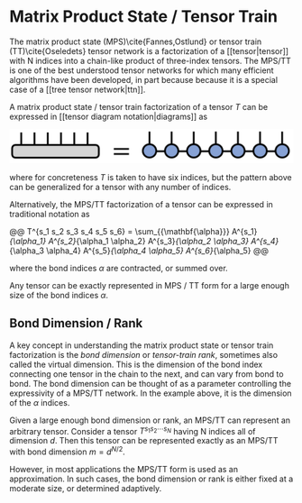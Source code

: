 
# Matrix Product State / Tensor Train

The matrix product state (MPS)\cite{Fannes,Ostlund} or tensor train (TT)\cite{Oseledets} tensor network
is a factorization of a [[tensor|tensor]] with N indices
into a chain-like product of three-index tensors.
The MPS/TT is one of the best understood tensor networks for which
many efficient algorithms have been developed, in part because
because it is a special case of a [[tree tensor network|ttn]]. 

A matrix product state / tensor train factorization of a tensor $T$ 
can be expressed in [[tensor diagram notation|diagrams]] as

![medium](mpstt_diagram.png)

where for concreteness $T$ is taken to have six indices, but the 
pattern above can be generalized for a tensor with any number of indices.

Alternatively, the MPS/TT factorization of a tensor
can be expressed in traditional notation as

@@
T^{s_1 s_2 s_3 s_4 s_5 s_6} = \sum_{\{\mathbf{\alpha}\}} A^{s_1}_{\alpha_1} 
A^{s_2}_{\alpha_1 \alpha_2}
A^{s_3}_{\alpha_2 \alpha_3} 
A^{s_4}_{\alpha_3 \alpha_4} 
A^{s_5}_{\alpha_4 \alpha_5} 
A^{s_6}_{\alpha_5}
@@

where the bond indices $\alpha$ are contracted, or summed over.

Any tensor can be exactly represented in MPS / TT form for a large enough
size of the bond indices $\alpha$.

## Bond Dimension / Rank

A key concept in understanding the matrix product state or tensor train 
factorization is the _bond dimension_ or _tensor-train rank_, sometimes
also called the virtual dimension. This is the dimension of the bond 
index connecting one tensor in the chain to the next, and can vary
from bond to bond. The bond dimension can be thought of as a 
parameter controlling the expressivity of a MPS/TT network. 
In the example above, it is the dimension of the $\alpha$ indices.

Given a large enough bond dimension or rank, an MPS/TT can
represent an arbitrary tensor. Consider a tensor
$T^{s_1 s_2 \cdots s_N}$ having N indices all of dimension $d$.
Then this tensor can be represented exactly as an MPS/TT with
bond dimension $m=d^{N/2}$.

However, in most applications the MPS/TT form is used as an approximation.
In such cases, the bond dimension or rank is either fixed at a moderate size,
or determined adaptively.


